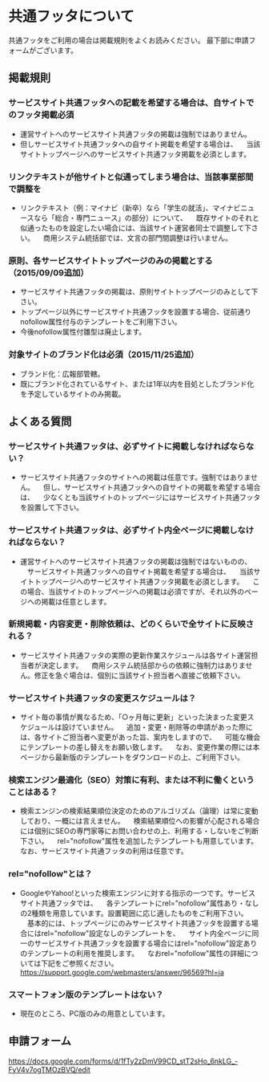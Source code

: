 # 共通フッタについて

共通フッタをご利用の場合は掲載規則をよくお読みください。
最下部に申請フォームがございます。

## 掲載規則

### サービスサイト共通フッタへの記載を希望する場合は、自サイトでのフッタ掲載必須
- 運営サイトへのサービスサイト共通フッタの掲載は強制ではありません。
- 但しサービスサイト共通フッタへの自サイト掲載を希望する場合は、
　当該サイトトップページへのサービスサイト共通フッタ掲載を必須とします。

### リンクテキストが他サイトと似通ってしまう場合は、当該事業部間で調整を
- リンクテキスト（例：マイナビ（新卒）なら「学生の就活」、マイナビニュースなら「総合・専門ニュース」の部分）について、
　既存サイトのそれと似通ったものを設定したい場合には、当該サイト運営者同士で調整して下さい。
　商用システム統括部では、文言の部門間調整は行いません。

### 原則、各サービスサイトトップページのみの掲載とする（2015/09/09追加）
- サービスサイト共通フッタの掲載は、原則サイトトップページのみとして下さい。
- トップページ以外にサービスサイト共通フッタを設置する場合、従前通りnofollow属性付与のテンプレートをご利用下さい。
- 今後nofollow属性付雛型は廃止します。

### 対象サイトのブランド化は必須（2015/11/25追加）
- ブランド化：広報部管轄。
- 既にブランド化されているサイト、または1年以内を目処としたブランド化を予定しているサイトのみ掲載。

## よくある質問

### サービスサイト共通フッタは、必ずサイトに掲載しなければならない？
- サービスサイト共通フッタのサイトへの掲載は任意です。強制ではありません。
　但し、サービスサイト共通フッタへの自サイトの掲載を希望する場合は、
　少なくとも当該サイトのトップページにはサービスサイト共通フッタを設置して下さい。

### サービスサイト共通フッタは、必ずサイト内全ページに掲載しなければならない？
- 運営サイトへのサービスサイト共通フッタの掲載は強制ではないものの、
　サービスサイト共通フッタへの自サイト掲載を希望する場合は、
　当該サイトトップページへのサービスサイト共通フッタ掲載を必須とします。
　この場合、当該サイトのトップページへの掲載は必須ですが、それ以外のページへの掲載は任意とします。

### 新規掲載・内容変更・削除依頼は、どのくらいで全サイトに反映される？
- サービスサイト共通フッタの実際の更新作業スケジュールは各サイト運営担当者が決定します。
　商用システム統括部からの依頼に強制力はありません。修正を急ぐ場合は、個別に当該サイト担当者へ直接ご依頼下さい。

### サービスサイト共通フッタの変更スケジュールは？
- サイト毎の事情が異なるため、「○ヶ月毎に更新」といった決まった変更スケジュールは設けていません。
　追加・変更・削除等の申請があった際には、各サイトご担当者へ変更があった旨、案内をしますので、
　可能な機会にテンプレートの差し替えをお願い致します。
　なお、変更作業の際には本ページから最新版のテンプレートをダウンロードの上、ご利用下さい。

### 検索エンジン最適化（SEO）対策に有利、または不利に働くということはある？
- 検索エンジンの検索結果順位決定のためのアルゴリズム（論理）は常に変動しており、一概には言えません。
　検索結果順位への影響が心配される場合には個別にSEOの専門家等にお問い合わせの上、利用する・しないをご判断下さい。
　rel="nofollow"属性を追加したテンプレートも用意しています。なお、サービスサイト共通フッタの利用は任意です。

### rel="nofollow"とは？
- GoogleやYahoo!といった検索エンジンに対する指示の一つです。サービスサイト共通フッタでは、
　各テンプレートにrel="nofollow"属性あり・なしの2種類を用意しています。設置範囲に応じ適したものをご利用下さい。
　基本的には、トップページにのみサービスサイト共通フッタを設置する場合にはrel="nofollow"設定なしのテンプレートを、
　サイト内全ページに同一のサービスサイト共通フッタを設置する場合にはrel="nofollow"設定ありのテンプレートの利用を推奨します。
　なおrel="nofollow"属性の詳細については下記をご参照ください。
　https://support.google.com/webmasters/answer/96569?hl=ja

### スマートフォン版のテンプレートはない？
- 現在のところ、PC版のみの用意としています。


## 申請フォーム
https://docs.google.com/forms/d/1fTy2zDmV99CD_stT2sHo_6nkLG_-FyV4v7ogTMOzBVQ/edit


